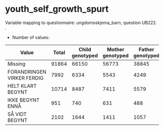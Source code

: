 # youth_self_growth_spurt
Variable mapping to questionnaire: ungdomsskjema_barn, question UB222.
.
- Number of values:

| Value | Total | Child genotyped | Mother genotyped | Father genotyped |
| ----- | ----- | --------------- | ---------------- | ---------------- |
| Missing | 91864 | 66150 | 56773 | 38845 |
| FORANDRINGEN VIRKER FERDIG | 7992 | 6334 | 5543 |4249 |
| HELT KLART BEGYNT | 10714 | 8487 | 7411 |5579 |
| IKKE BEGYNT ENNÅ | 951 | 740 | 631 |488 |
| SÅ VIDT BEGYNT | 2102 | 1644 | 1411 |1057 |



